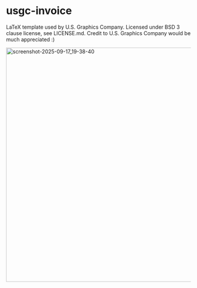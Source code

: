 # usgc-invoice
LaTeX template used by U.S. Graphics Company. Licensed under BSD 3 clause license, see LICENSE.md. Credit to U.S. Graphics Company would be much appreciated :)

<img width="640" alt="screenshot-2025-09-17_19-38-40" src="https://github.com/user-attachments/assets/74e11f1d-00c7-48b5-b9ed-c9773220a910" />

